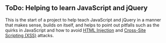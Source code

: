 ToDo: Helping to learn JavaScript and jQuery
--------------------------------------------
This is the start of a project to help
teach JavaScript and jQuery in a manner
that makes sense, builds on itself, and
helps to point out pitfalls such as the
quirks in JavaScript and how to avoid
[HTML Injection](https://www.owasp.org/index.php/HTML_Injection) and
[Cross-Site Scripting (XSS)](https://www.owasp.org/index.php/Cross-site_Scripting_\(XSS\))
attacks.
